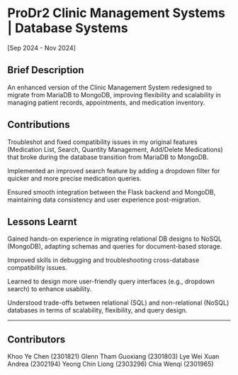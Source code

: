 # ProDr2 Clinic Management Systems | Database Systems
[Sep 2024 - Nov 2024]

## Brief Description
An enhanced version of the Clinic Management System redesigned to migrate from MariaDB to MongoDB, improving flexibility and scalability in managing patient records, appointments, and medication inventory.

## Contributions
Troubleshot and fixed compatibility issues in my original features (Medication List, Search, Quantity Management, Add/Delete Medications) that broke during the database transition from MariaDB to MongoDB.

Implemented an improved search feature by adding a dropdown filter for quicker and more precise medication queries.

Ensured smooth integration between the Flask backend and MongoDB, maintaining data consistency and user experience post-migration.

## Lessons Learnt
Gained hands-on experience in migrating relational DB designs to NoSQL (MongoDB), adapting schemas and queries for document-based storage.

Improved skills in debugging and troubleshooting cross-database compatibility issues.

Learned to design more user-friendly query interfaces (e.g., dropdown search) to enhance usability.

Understood trade-offs between relational (SQL) and non-relational (NoSQL) databases in terms of scalability, flexibility, and query design.

__________________________________________________________________________________________________________________________________________

## Contributors
Khoo Ye Chen (2301821)
Glenn Tham Guoxiang (2301803)
Lye Wei Xuan Andrea (2302194)
Yeong Chin Liong (2303296)
Chia Wenqi (2301965)